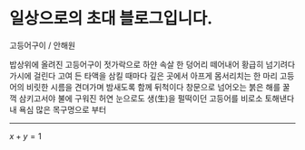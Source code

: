 #
# **일상으로의 초대** 블로그입니다.


고등어구이 / 안해원

밥상위에 올려진 고등어구이
젓가락으로 하얀 속살 한 덩어리 떼어내어
황급히 넘기려다 가시에 걸린다
고여 든 타액을 삼킬 때마다
깊은 곳에서 아프게 몸서리치는
한 마리 고등어의 비릿한 시름을 견뎌가며
밤새도록 함께 뒤척이다
창문으로 넘어오는 붉은 해를 꿀꺽 삼키고서야
불에 구워진 허연 눈으로도 생(生)을 펄떡이던
고등어를 비로소 토해낸다
내 욕심 많은 목구멍으로 부터


---
$x+y=1$
